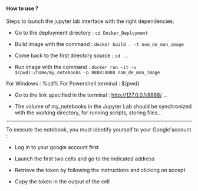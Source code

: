 #### How to use ?

Steps to launch the jupyter lab interface with the right dependencies:

- Go to the deployment directory : ``` cd Docker_Deployment ```

- Build image with the command :
```docker build . -t nom_de_mon_image```

- Come back to the first directory source : ``` cd .. ```

- Run image with the command :
```docker run -it -v $(pwd):/home/my_notebooks -p 8888:8888 nom_de_mon_image```

For Windows : %cd%
For Powershell terminal : ${pwd}

- Go to the link specified in the terminal : http://127.0.0.1:8888/ ...

- The volume of my_notebooks in the Jupyter Lab should be synchronized with the working directory,
for running scripts, storing files...

----

To execute the notebook, you must identify yourself to your Google'account : 

- Log in to your google account first

- Launch the first two cells and go to the indicated address

- Retrieve the token by following the instructions and clicking on accept

- Copy the token in the output of the cell


